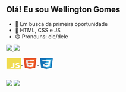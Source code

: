 ## Olá! Eu sou Wellington Gomes

- 🔭 Em busca da primeira oportunidade
- 🌱 HTML, CSS e JS
- 😄 Pronouns: ele/dele

<div>
  <a href="https://github.com/WelllGss">
  <img  width="42%" src="https://github-readme-stats.vercel.app/api?username=welllgss&show_icons=true&theme=tokyonight&include_all_commits=true&count_private=true"/>
  <img  width="50%" src="https://github-readme-stats.vercel.app/api/top-langs/?username=welllgss&layout=compact&langs_count=7&theme=tokyonight"/>
</div>

<div style="display: inline_block"><br>
  <img align="center" alt="Welll-Js" height="30" width="40" src="https://raw.githubusercontent.com/devicons/devicon/master/icons/javascript/javascript-plain.svg">
  <img align="center" alt="Welll-HTML" height="30" width="40" src="https://raw.githubusercontent.com/devicons/devicon/master/icons/html5/html5-original.svg">
  <img align="center" alt="Welll-CSS" height="30" width="40" src="https://raw.githubusercontent.com/devicons/devicon/master/icons/css3/css3-original.svg">
</div>

##

<div>
  <a href="https://www.instagram.com/we_devs/" target="_blank"><img src="https://img.shields.io/badge/-Instagram-%23E4405F?style=for-the-badge&logo=instagram&logoColor=white" target="_blank"></a>
    <a href = "mailto:wellingtongss9408@gmail.com"><img src="https://img.shields.io/badge/-Gmail-%23333?style=for-the-badge&logo=gmail&logoColor=white" target="_blank"></a>
</div>
